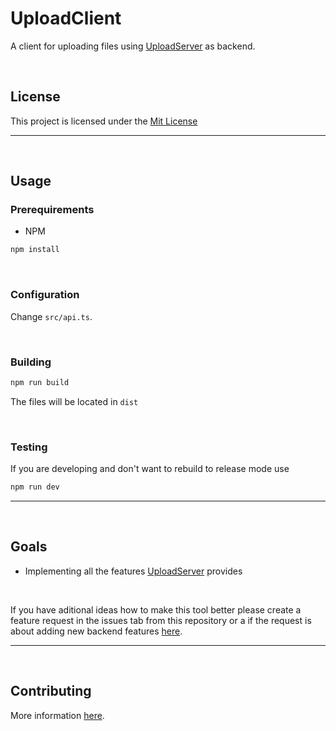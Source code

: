 # UploadClient

A client for uploading files using [UploadServer](https://github.com/KekOnTheWorld/uploadserver) as backend.

<br>

## License
This project is licensed under the [Mit License](https://mit-license.org/)

<hr>
<br>


## Usage

### Prerequirements

- NPM
```sh
npm install
```

<br>

### Configuration
Change `src/api.ts`.

<br>

### Building
```sh
npm run build
```

The files will be located in `dist`

<br>

### Testing
If you are developing and don't want to rebuild to release mode use
```sh
npm run dev
```
<hr>
<br>

## Goals

- Implementing all the features [UploadServer](https://github.com/KekOnTheWorld/uploadserver) provides

<br>

If you have aditional ideas how to make this tool better please create a feature request in the issues tab from this repository or a if the request is about adding new backend features [here](https://github.com/KekOnTheWorld/uploadserver).

<hr>
<br>

## Contributing
More information [here](https://kotw.dev/uploadclient/CONTRIBUTE.md).